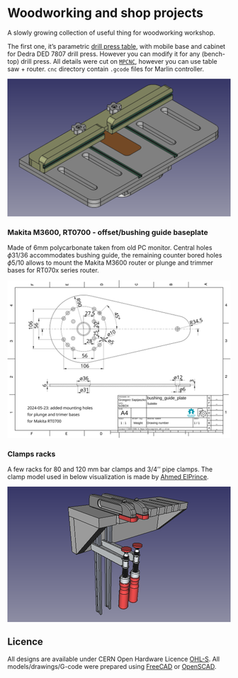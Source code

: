 # Woodworking and shop projects


A slowly growing collection of useful thing for woodworking workshop.

The first one, it’s parametric [drill press
table](./drill_press/readme.md), with mobile base and cabinet for Dedra
DED 7807 drill press. However you can modify it for any (bench-top)
drill press. All details were cut on
[`MPCNC`](https://docs.v1e.com/mpcnc/intro/), however you can use table
saw + router. `cnc` directory contain `.gcode` files for Marlin
controller.

![](drill_press/img/table_assembly.png)

### Makita M3600, RT0700 - offset/bushing guide baseplate

Made of 6mm polycarbonate taken from old PC monitor. Central holes
$\phi 31/36$ accommodates bushing guide, the remaining counter bored
holes $\phi 5/10$ allows to mount the Makita M3600 router or plunge and
trimmer bases for RT070x series router.

![](makita_m3600/offset_baseplate.svg)

### Clamps racks

A few racks for 80 and 120 mm bar clamps and 3/4’’ pipe clamps. The
clamp model used in below visualization is made by [Ahmed
ElPrince](https://grabcad.com/library/f-clamp-3).

![](clamps_racks/bar_clamp_rack.png)

## Licence

All designs are available under CERN Open Hardware Licence
[OHL-S](https://cern-ohl.web.cern.ch/home). All models/drawings/G-code
were prepared using [FreeCAD](https://www.freecad.org/) or
[OpenSCAD](https://openscad.org/).

<!--
## References
::: {#refs}
:::
-->

